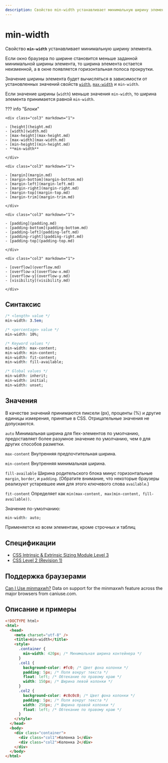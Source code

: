 ```yaml
---
description: Свойство min-width устанавливает минимальную ширину элемента
---
```


# min-width

Свойство **`min-width`** устанавливает минимальную ширину элемента.

Если окно браузера по ширине становится меньше заданной минимальной ширины элемента, то ширина элемента остается неизменной, а в окне появляется горизонтальная полоса прокрутки.

Значение ширины элемента будет вычисляться в зависимости от установленных значений свойств [`width`](width.md), [`max-width`](max-width.md) и `min-width`.

Если значение ширины (`width`) меньше значения `min-width`, то ширина элемента принимается равной `min-width`.

??? info "Блоки"

    <div class="col3" markdown="1">

    - [height](height.md)
    - [width](width.md)
    - [max-height](max-height.md)
    - [max-width](max-width.md)
    - [min-height](min-height.md)
    - **min-width**

    </div>

    <div class="col3" markdown="1">

    - [margin](margin.md)
    - [margin-bottom](margin-bottom.md)
    - [margin-left](margin-left.md)
    - [margin-right](margin-right.md)
    - [margin-top](margin-top.md)
    - [margin-trim](margin-trim.md)

    </div>

    <div class="col3" markdown="1">

    - [padding](padding.md)
    - [padding-bottom](padding-bottom.md)
    - [padding-left](padding-left.md)
    - [padding-right](padding-right.md)
    - [padding-top](padding-top.md)

    </div>

    <div class="col3" markdown="1">

    - [overflow](overflow.md)
    - [overflow-x](overflow-x.md)
    - [overflow-y](overflow-y.md)
    - [visibility](visibility.md)

    </div>

## Синтаксис

```css
/* <length> value */
min-width: 3.5em;

/* <percentage> value */
min-width: 10%;

/* Keyword values */
min-width: max-content;
min-width: min-content;
min-width: fit-content;
min-width: fill-available;

/* Global values */
min-width: inherit;
min-width: initial;
min-width: unset;
```

## Значения

В качестве значений принимаются пиксели (px), проценты (%) и другие единицы измерения, принятые в CSS. Отрицательные значения не допускаются.

`auto`
Минимальная ширина для flex-элементов по умолчанию, предоставляет более разумное значение по умолчанию, чем `0` для других способов разметки.

`max-content`
Внутренняя предпочтительная ширина.

`min-content`
Внутренняя минимальная ширина.

`fill-available`
Ширина родительского блока минус горизонтальные `margin`, `border`, и `padding`. (Обратите внимание, что некоторые браузеры реализуют устаревшее имя для этого ключевого слова `available`.)

`fit-content`
Определяет как `min(max-content, max(min-content, fill-available))`.

Значение по-умолчанию:

```css
min-width: auto;
```

Применяется ко всем элементам, кроме строчных и таблиц

## Спецификации

- [CSS Intrinsic & Extrinsic Sizing Module Level 3](http://dev.w3.org/csswg/css3-sizing/#width-height-keywords)
- [CSS Level 2 (Revision 1)](http://www.w3.org/TR/CSS2/visudet.html#min-max-widths)

## Поддержка браузерами

<p class="ciu_embed" data-feature="minmaxwh" data-periods="future_1,current,past_1,past_2">
  <a href="http://caniuse.com/#feat=minmaxwh">Can I Use minmaxwh?</a> Data on support for the minmaxwh feature across the major browsers from caniuse.com.
</p>

## Описание и примеры

```html
<!DOCTYPE html>
<html>
  <head>
    <meta charset="utf-8" />
    <title>min-width</title>
    <style>
      .container {
        min-width: 420px; /* Минимальная ширина контейнера */
      }
      .col1 {
        background-color: #fc0; /* Цвет фона колонки */
        padding: 5px; /* Поля вокруг текста */
        float: left; /* Обтекание по правому краю */
        width: 150px; /* Ширина левой колонки */
      }
      .col2 {
        background-color: #c0c0c0; /* Цвет фона колонки */
        padding: 5px; /* Поля вокруг текста */
        width: 250px; /* Ширина правой колонки */
        float: left; /* Обтекание по правому краю */
      }
    </style>
  </head>
  <body>
    <div class="container">
      <div class="col1">Колонка 1</div>
      <div class="col2">Колонка 2</div>
    </div>
  </body>
</html>
```
